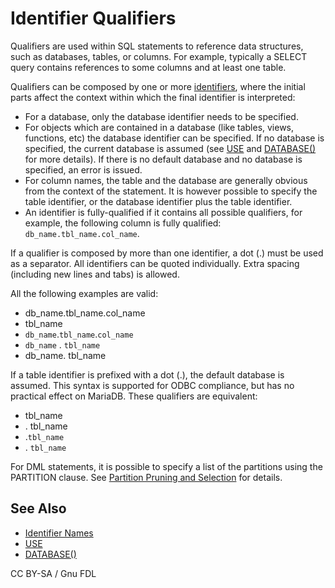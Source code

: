 # Identifier Qualifiers

Qualifiers are used within SQL statements to reference data structures, such as databases, tables, or columns. For example, typically a SELECT query contains references to some columns and at least one table.

Qualifiers can be composed by one or more [identifiers](identifier-names.md), where the initial parts affect the context within which the final identifier is interpreted:

* For a database, only the database identifier needs to be specified.
* For objects which are contained in a database (like tables, views, functions, etc) the database identifier can be specified. If no database is specified, the current database is assumed (see [USE](../../sql-statements/administrative-sql-statements/use-database.md) and [DATABASE()](../../sql-functions/secondary-functions/information-functions/database.md) for more details). If there is no default database and no database is specified, an error is issued.
* For column names, the table and the database are generally obvious from the context of the statement. It is however possible to specify the table identifier, or the database identifier plus the table identifier.
* An identifier is fully-qualified if it contains all possible qualifiers, for example, the following column is fully qualified: `db_name.tbl_name.col_name`.

If a qualifier is composed by more than one identifier, a dot (.) must be used as a separator. All identifiers can be quoted individually. Extra spacing (including new lines and tabs) is allowed.

All the following examples are valid:

* db\_name.tbl\_name.col\_name
* tbl\_name
* `db_name`.`tbl_name`.`col_name`
* `db_name` . `tbl_name`
* db\_name. tbl\_name

If a table identifier is prefixed with a dot (.), the default database is assumed. This syntax is supported for ODBC compliance, but has no practical effect on MariaDB. These qualifiers are equivalent:

* tbl\_name
* . tbl\_name
* .`tbl_name`
* . `tbl_name`

For DML statements, it is possible to specify a list of the partitions using the PARTITION clause. See [Partition Pruning and Selection](../../../server-management/partitioning-tables/partition-pruning-and-selection.md) for details.

## See Also

* [Identifier Names](identifier-names.md)
* [USE](../../sql-statements/administrative-sql-statements/use-database.md)
* [DATABASE()](../../sql-functions/secondary-functions/information-functions/database.md)

CC BY-SA / Gnu FDL
